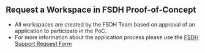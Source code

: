 ## Request a Workspace in FSDH Proof-of-Concept 
- All workspaces are created by the FSDH Team based on approval of an application to participate in the PoC. 
- For more information about the application process please use the [FSDH Support Request Form]( )
 

 

